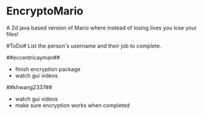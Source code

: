 # EncryptoMario
A 2d java based version of Mario where instead of losing lives you lose your files!

#ToDo#
List the person's username and their job to complete.

##eccentricayman##
- finish encryption package
- watch gui videos

##khwang2337##
- watch gui videos
- make sure encryption works when completed
